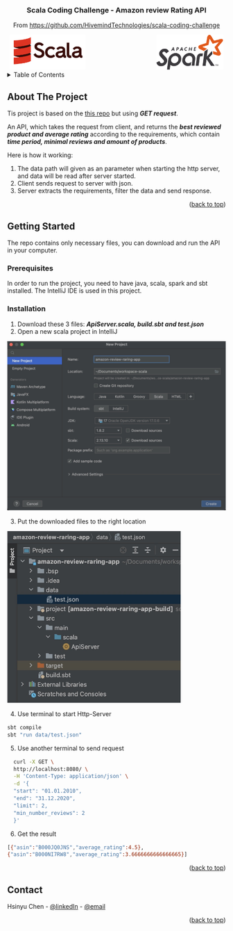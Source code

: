 <!-- PROJECT Title -->
<br />
<div align="center">
  <h3>Scala Coding Challenge - Amazon review Rating API</h3>
  <p>From <a href="https://github.com/HivemindTechnologies/scala-coding-challenge">https://github.com/HivemindTechnologies/scala-coding-challenge</a></p>
  <div>
    <img src="images/scala.png" alt="Logo" height="80" style="margin-right: 80px; padding-right: 80px">
    <img src="images/spark.png" alt="Logo" height="80">
  </div>
</div>
<!-- TABLE OF CONTENTS -->
<details>
  <summary>Table of Contents</summary>
  <ol>
    <li>
      <a href="#about-the-project">About The Project</a>
    </li>
    <li>
      <a href="#getting-started">Getting Started</a>
      <ul>
        <li><a href="#prerequisites">Prerequisites</a></li>
        <li><a href="#installation">Installation</a></li>
      </ul>
    </li>
    <li><a href="#contact">Contact</a></li>
  </ol>
</details>

<!-- ABOUT THE PROJECT -->
## About The Project
Tis project is based on the <a href="https://github.com/HivemindTechnologies/scala-coding-challenge">this repo</a> but using ***GET request***.

An API, which takes the request from client, and returns the ***best reviewed product and average rating*** according to the requirements, which contain ***time period, minimal reviews and amount of products***.

Here is how it working: 
1. The data path will given as an parameter when starting the http server, and data will be read after server started.
2. Client sends request to server with json.
3. Server extracts the requirements, filter the data and send response.

<p align="right">(<a href="#readme-top">back to top</a>)</p>

<!-- GETTING STARTED -->
## Getting Started
The repo contains only necessary files, you can download and run the API in your computer.

### Prerequisites
In order to run the project, you need to have java, scala, spark and sbt installed.
The IntelliJ IDE is used in this project.

### Installation
1. Download these 3 files: ***ApiServer.scala, build.sbt and test.json***
2. Open a new scala project in IntelliJ
<img src="images/new-project.jpeg" alt="new-project" width="600"/>

3. Put the downloaded files to the right location
<img src="images/project-structure.jpeg" alt="project-structure" width="400"/>

4. Use terminal to start Http-Server 
```sh
sbt compile
sbt "run data/test.json" 
```
5. Use another terminal to send request
```sh
  curl -X GET \
  http://localhost:8080/ \
  -H 'Content-Type: application/json' \
  -d '{
  "start": "01.01.2010",
  "end": "31.12.2020",
  "limit": 2,
  "min_number_reviews": 2
  }'
```
6. Get the result
```sh
[{"asin":"B000JQ0JNS","average_rating":4.5},
{"asin":"B000NI7RW8","average_rating":3.6666666666666665}]
```

<p align="right">(<a href="#readme-top">back to top</a>)</p>

<!-- CONTACT -->
## Contact

Hsinyu Chen - [@linkedIn](https://www.linkedin.com/in/hsinyu-chen-4b43b489/) - [@email](chenxinyu.tw@gmail.com)

<p align="right">(<a href="#readme-top">back to top</a>)</p>

<!-- MARKDOWN LINKS & IMAGES -->
<!-- https://www.markdownguide.org/basic-syntax/#reference-style-links -->
[linkedin-url]: https://www.linkedin.com/in/hsinyu-chen-4b43b489/
[new-project]: images/new-project.jpeg
[project-structure]: images/project-structure.jpeg
[http-server]: http-server.jpeg
[curl]: images/curl.jpeg



